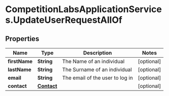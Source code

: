 # CompetitionLabsApplicationServices.UpdateUserRequestAllOf

## Properties

Name | Type | Description | Notes
------------ | ------------- | ------------- | -------------
**firstName** | **String** | The Name of an individual | [optional] 
**lastName** | **String** | The Surname of an individual | [optional] 
**email** | **String** | The email of the user to log in | [optional] 
**contact** | [**Contact**](Contact.md) |  | [optional] 


